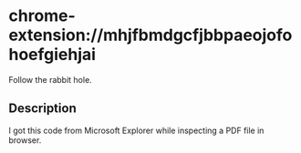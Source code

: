 # chrome-extension://mhjfbmdgcfjbbpaeojofohoefgiehjai

Follow the rabbit hole.

## Description

I got this code from Microsoft Explorer
while inspecting a PDF file in browser.
